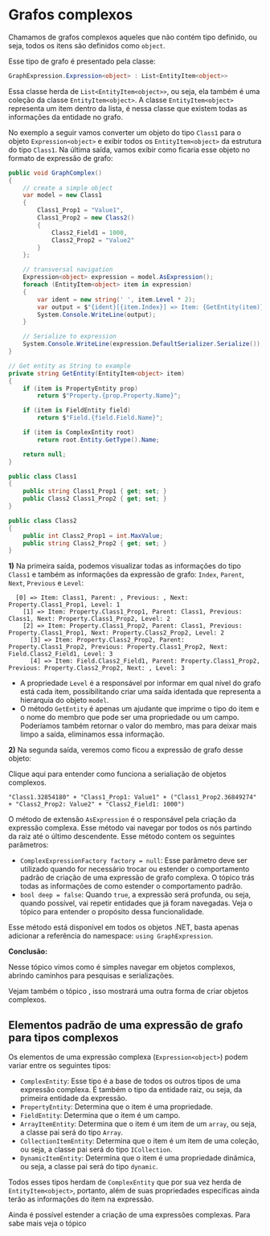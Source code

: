 # Grafos complexos <header-set anchor-name="impl-graph-complex" />

Chamamos de grafos complexos aqueles que não contém tipo definido, ou seja, todos os itens são definidos como `object`. 

Esse tipo de grafo é presentado pela classe:

```csharp
GraphExpression.Expression<object> : List<EntityItem<object>>
```

Essa classe herda de `List<EntityItem<object>>`, ou seja, ela também é uma coleção da classe `EntityItem<object>`. A classe `EntityItem<object>` representa um item dentro da lista, é nessa classe que existem todas as informações da entidade no grafo.

No exemplo a seguir vamos converter um objeto do tipo `Class1` para o objeto `Expression<object>` e exibir todos os `EntityItem<object>` da estrutura do tipo `Class1`. Na última saída, vamos exibir como ficaria esse objeto no formato de expressão de grafo:

```csharp
public void GraphComplex()
{
    // create a simple object
    var model = new Class1
    {
        Class1_Prop1 = "Value1",
        Class1_Prop2 = new Class2()
        {
            Class2_Field1 = 1000,
            Class2_Prop2 = "Value2"
        }
    };

    // transversal navigation
    Expression<object> expression = model.AsExpression();
    foreach (EntityItem<object> item in expression)
    {
        var ident = new string(' ', item.Level * 2);
        var output = $"{ident}[{item.Index}] => Item: {GetEntity(item)}, Parent: {GetEntity(item.Parent)}, Previous: {GetEntity(item.Previous)}, Next: {GetEntity(item.Next)}, Level: {item.Level}";
        System.Console.WriteLine(output);
    }

    // Serialize to expression
    System.Console.WriteLine(expression.DefaultSerializer.Serialize());
}

// Get entity as String to example
private string GetEntity(EntityItem<object> item)
{
    if (item is PropertyEntity prop)
        return $"Property.{prop.Property.Name}";

    if (item is FieldEntity field)
        return $"Field.{field.Field.Name}";

    if (item is ComplexEntity root)
        return root.Entity.GetType().Name;

    return null;
}

public class Class1
{
    public string Class1_Prop1 { get; set; }
    public Class2 Class1_Prop2 { get; set; }
}

public class Class2
{
    public int Class2_Prop1 = int.MaxValue;
    public string Class2_Prop2 { get; set; }
}
```

**1)** Na primeira saída, podemos visualizar todas as informações do tipo `Class1` e também as informações da expressão de grafo: `Index`, `Parent`, `Next`, `Previous` e `Level`:

```
  [0] => Item: Class1, Parent: , Previous: , Next: Property.Class1_Prop1, Level: 1
    [1] => Item: Property.Class1_Prop1, Parent: Class1, Previous: Class1, Next: Property.Class1_Prop2, Level: 2
    [2] => Item: Property.Class1_Prop2, Parent: Class1, Previous: Property.Class1_Prop1, Next: Property.Class2_Prop2, Level: 2
      [3] => Item: Property.Class2_Prop2, Parent: Property.Class1_Prop2, Previous: Property.Class1_Prop2, Next: Field.Class2_Field1, Level: 3
      [4] => Item: Field.Class2_Field1, Parent: Property.Class1_Prop2, Previous: Property.Class2_Prop2, Next: , Level: 3
```

* A propriedade `Level` é a responsável por informar em qual nível do grafo está cada item, possibilitando criar uma saída identada que representa a hierarquia do objeto `model`.
* O método `GetEntity` é apenas um ajudante que imprime o tipo do item e o nome do membro que pode ser uma propriedade ou um campo. Poderíamos também retornar o valor do membro, mas para deixar mais limpo a saída, eliminamos essa informação.

**2)** Na segunda saída, veremos como ficou a expressão de grafo desse objeto:

<anchor-get name="impl-serialization-complex">Clique aqui</anchor-get> para entender como funciona a serialiação de objetos complexos.

```
"Class1.32854180" + "Class1_Prop1: Value1" + ("Class1_Prop2.36849274" + "Class2_Prop2: Value2" + "Class2_Field1: 1000")
```

O método de extensão `AsExpression` é o responsável pela criação da expressão complexa. Esse método vai navegar por todos os nós partindo da raiz até o último descendente. Esse método contem os seguintes parâmetros:

* `ComplexExpressionFactory factory = null`: Esse parâmetro deve ser utilizado quando for necessário trocar ou estender o comportamento padrão de criação de uma expressão de grafo complexa. O tópico <anchor-get name="impl-factory-expression-complex" /> trás todas as informações de como estender o comportamento padrão.
* `bool deep = false`: Quando `true`, a expressão será profunda, ou seja, quando possível, vai repetir entidades que já foram navegadas. Veja o tópico <anchor-get name="search-deep" /> para entender o propósito dessa funcionalidade.

Esse método está disponível em todos os objetos .NET, basta apenas adicionar a referência do namespace: `using GraphExpression`.

**Conclusão:**

Nesse tópico vimos como é simples navegar em objetos complexos, abrindo caminhos para pesquisas e serializações.

Vejam também o tópico <anchor-get name="impl-factory-entity-complex" />, isso mostrará uma outra forma de criar objetos complexos.

## Elementos padrão de uma expressão de grafo para tipos complexos

Os elementos de uma expressão complexa (`Expression<object>`) podem variar entre os seguintes tipos:

* `ComplexEntity`: Esse tipo é a base de todos os outros tipos de uma expressão complexa. É também o tipo da entidade raiz, ou seja, da primeira entidade da expressão.
* `PropertyEntity`: Determina que o item é uma propriedade.
* `FieldEntity`: Determina que o item é um campo.
* `ArrayItemEntity`: Determina que o item é um item de um `array`, ou seja, a classe pai será do tipo `Array`.
* `CollectionItemEntity`: Determina que o item é um item de uma coleção, ou seja, a classe pai será do tipo `ICollection`.
* `DynamicItemEntity`: Determina que o item é uma propriedade dinâmica, ou seja, a classe pai será do tipo `dynamic`.

Todos esses tipos herdam de `ComplexEntity` que por sua vez herda de `EntityItem<object>`, portanto, além de suas propriedades especificas ainda terão as informações do item na expressão.

Ainda é possível estender a criação de uma expressões complexas. Para sabe mais veja o tópico <anchor-get name="impl-factory-expression-complex" />